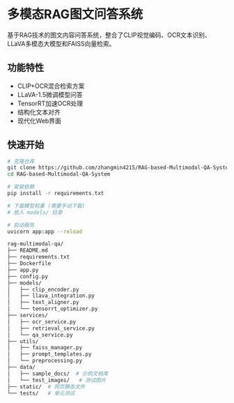 # 多模态RAG图文问答系统

基于RAG技术的图文内容问答系统，整合了CLIP视觉编码、OCR文本识别、LLaVA多模态大模型和FAISS向量检索。

## 功能特性

- CLIP+OCR混合检索方案
- LLaVA-1.5微调模型问答
- TensorRT加速OCR处理
- 结构化文本对齐
- 现代化Web界面

## 快速开始

```bash
# 克隆仓库
git clone https://github.com/zhangmin4215/RAG-based-Multimodal-QA-System.git
cd RAG-based-Multimodal-QA-System

# 安装依赖
pip install -r requirements.txt

# 下载模型权重 (需要手动下载)
# 放入 models/ 目录

# 启动服务
uvicorn app:app --reload

rag-multimodal-qa/
├── README.md
├── requirements.txt
├── Dockerfile
├── app.py
├── config.py
├── models/
│   ├── clip_encoder.py
│   ├── llava_integration.py
│   ├── text_aligner.py
│   └── tensorrt_optimizer.py
├── services/
│   ├── ocr_service.py
│   ├── retrieval_service.py
│   └── qa_service.py
├── utils/
│   ├── faiss_manager.py
│   ├── prompt_templates.py
│   └── preprocessing.py
├── data/
│   ├── sample_docs/  # 示例文档库
│   └── test_images/   # 测试图片
├── static/  # 网页静态文件
└── tests/   # 单元测试
